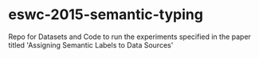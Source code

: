 eswc-2015-semantic-typing
=========================

Repo for Datasets and Code to run the experiments specified in the paper titled 'Assigning Semantic Labels to Data Sources'

